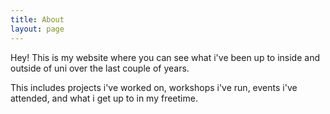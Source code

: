 ```yaml
---
title: About
layout: page
---
```


Hey! This is my website where you can see what i've been up to inside and outside of uni over the last couple of years.

This includes projects i've worked on, workshops i've run, events i've attended, and what i get up to in my freetime.
